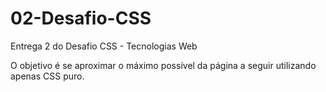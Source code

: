 # 02-Desafio-CSS
Entrega 2 do Desafio CSS - Tecnologias Web

O objetivo é se aproximar o máximo possível da página a seguir utilizando apenas CSS puro.
